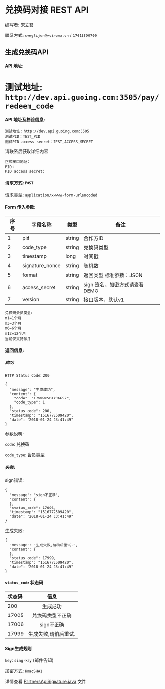 # 兑换码对接 REST API

编写者: 宋立君 

联系方式: `songlijun@vcinema.cn` / `17611590700`

## 生成兑换码API

#### API 地址: 

测试地址: `http://dev.api.guoing.com:3505/pay/redeem_code`
=======
#### API 地址及校验信息: 
```
测试地址：http://dev.api.guoing.com:3505
测试PID：TEST_PID
测试PID access secret：TEST_ACCESS_SECRET
```

请联系后获取详细内容
```
正式接口地址：
PID：
PID access secret:
```

#### 请求方式: `POST`

请求类型: `application/x-www-form-urlencoded`

#### Form 传入参数:

序号  | 字段名称 |   类型   | 备注
---- | ------- | ------ | -----
  1  |  pid    | string  | 合作方ID
  2  | code_type | string | 兑换码类型
  3  | timestamp | long   | 时间戳
  4  | signature_nonce  | string | 随机数
  5  | format    | string |  返回类型 标准参数：JSON
  6  | access_secret | string | sign 签名，加密方式请查看DEMO
  7  | version | string | 接口版本，默认v1
```
兑换码会员类型: 
m1=1个月 
m3=3个月 
m6=6个月
m12=12个月
当前仅支持按月
```

#### 返回信息:

##### 成功

`HTTP Status Code`: `200`

```
{
  "message": "生成成功",
  "content": {
    "code": "T7VWBKSDIP3AE57",
    "code_type": 1
  },
  "status_code": 200,
  "timestamp": "1516772509420",
  "date": "2018-01-24 13:41:49"
}
```


参数说明:

`code`: 兑换码

`code_type`: 会员类型 

##### 失败:

sign错误:

```
{
  "message": "sign不正确",
  "content": {
  },
  "status_code": 17006,
  "timestamp": "1516772509420",
  "date": "2018-01-24 13:41:49"
}
```

生成失败:

```
{
  "message": "生成失败,请稍后重试.",
  "content": {
  },
  "status_code": 17999,
  "timestamp": "1516772509420",
  "date": "2018-01-24 13:41:49"
}
```

#### `status_code` 状态码

| 状态码  | 信息  |  
| :------------ |:---------------:| 
| 200      | 生成成功 |
| 17005      | 兑换码类型不正确       |
| 17006      | sign不正确        |
| 17999      | 生成失败,请稍后重试.       |

#### Sign生成规则

`key`: `sing-key` (邮件告知)

加密方式: `HmacSHA1`

详情查看 [PartnersApiSignature.java](https://github.com/pumpkin-movie/pumpkin_partner_api_demo/blob/master/PartnersApiSignature.java) 文件


